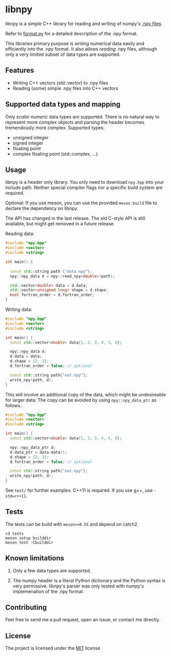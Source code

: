# libnpy

libnpy is a simple C++ library for reading and writing of numpy's [.npy files](https://docs.scipy.org/doc/numpy/neps/npy-format.html).

Refer to [format.py](https://github.com/numpy/numpy/blob/master/numpy/lib/format.py) for a detailed description of the .npy format.

This libraries primary purpose is *writing* numerical data easily and efficiently into the .npy format.
It also allows *reading* .npy files, although only a very limited subset of data types are supported.

## Features
 - Writing C++ vectors (std::vector<T>) to .npy files
 - Reading (some) simple .npy files into C++ vectors

## Supported data types and mapping
 Only *scalar* *numeric* data types are supported. There is no natural way to represent more complex objects and parsing the header becomes tremendously more complex.
 Supported types:
 - unsigned integer
 - signed integer
 - floating point
 - complex floating point (std::complex<float>, ...)

## Usage
libnpy is a header only library. You only need to download `npy.hpp` into your include path. Neither special compiler flags nor a specific build system are required.

Optional: If you use meson, you can use the provided `meson.build` file to declare the dependency on libnpy.

The API has changed in the last release. The old C-style API is still available, but might get removed in a future release.

Reading data:
```c++
#include "npy.hpp"
#include <vector>
#include <string>

int main() {
  
  const std::string path {"data.npy"};
  npy::npy_data d = npy::read_npy<double>(path);

  std::vector<double> data = d.data;
  std::vector<unsigned long> shape = d.shape;
  bool fortran_order = d.fortran_order;
}

```

Writing data:
```c++
#include "npy.hpp"
#include <vector>
#include <string>

int main() {
  const std::vector<double> data{1, 2, 3, 4, 5, 6};

  npy::npy_data d;
  d.data = data;
  d.shape = {2, 3};
  d.fortran_order = false; // optional

  const std::string path{"out.npy"};
  write_npy(path, d);
}

```

This will involve an additional copy of the data, which might be undesireable for larger data. The copy can be avoided by using `npy::npy_data_ptr` as follows.

```c++
#include "npy.hpp"
#include <vector>
#include <string>

int main() {
  const std::vector<double> data{1, 2, 3, 4, 5, 6};

  npy::npy_data_ptr d;
  d.data_ptr = data.data();
  d.shape = {2, 3};
  d.fortran_order = false; // optional

  const std::string path{"out.npy"};
  write_npy(path, d);
}

```

See `test/` for further examples.
C++11 is required. If you use g++, use `-std=c++11`.

## Tests
The tests can be build with `meson>=0.55` and depend on catch2.
```
cd tests
meson setup builddir
meson test -Cbuilddir
```


## Known limitations
1. Only a few data types are supported.

2. The numpy header is a literal Python dictionary and the Python syntax is very permissive. libnpy's parser was only tested with numpy's implemenation of the .npy format.

## Contributing
Feel free to send me a pull request, open an issue, or contact me directly.

## License
The project is licensed under the [MIT](LICENSE) license
